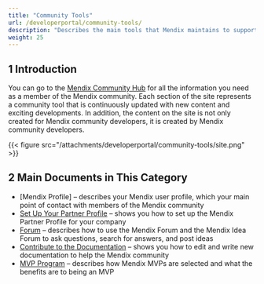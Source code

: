 ```yaml
---
title: "Community Tools"
url: /developerportal/community-tools/
description: "Describes the main tools that Mendix maintains to support the awesome Mendix community."
weight: 25
---
```


## 1 Introduction

You can go to the [Mendix Community Hub](https://community.mendix.com/p/community) for all the information you need as a member of the Mendix community. Each section of the site represents a community tool that is continuously updated with new content and exciting developments. In addition, the content on the site is not only created for Mendix community developers, it is created by Mendix community developers.

{{< figure src="/attachments/developerportal/community-tools/site.png" >}}

## 2 Main Documents in This Category

* [Mendix Profile] – describes your Mendix user profile, which your main point of contact with members of the Mendix community
* [Set Up Your Partner Profile](/developerportal/community-tools/how-to-set-up-your-partner-profile/) – shows you how to set up the Mendix Partner Profile for your company
* [Forum](/developerportal/community-tools/mendix-forum/) – describes how to use the Mendix Forum and the Mendix Idea Forum to ask questions, search for answers, and post ideas
* [Contribute to the Documentation](/developerportal/community-tools/contribute-to-the-mendix-documentation/) – shows you how to edit and write new documentation to help the Mendix community
* [MVP Program](/developerportal/community-tools/mendix-mvp-program/) – describes how Mendix MVPs are selected and what the benefits are to being an MVP
